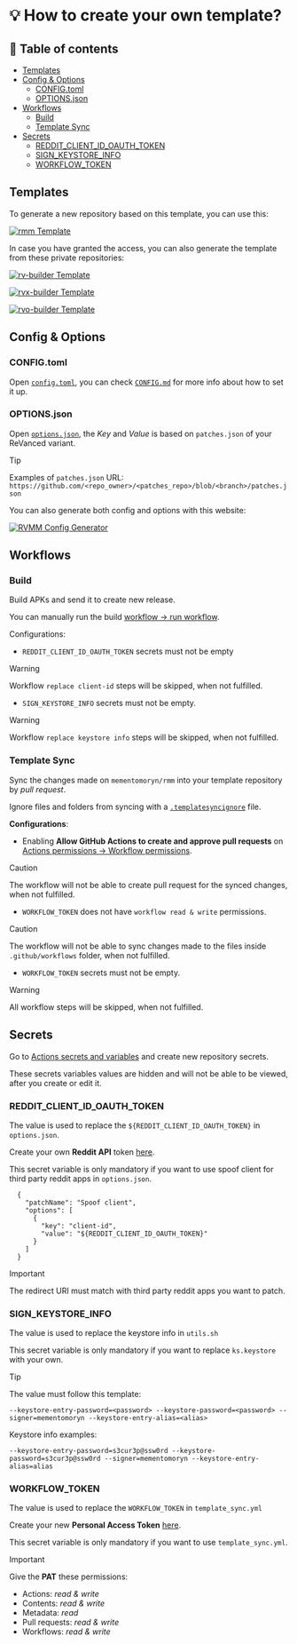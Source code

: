 # 💡 How to create your own template?

## 📜 Table of contents

* [Templates](#templates)
* [Config & Options](#config--options)
  * [CONFIG.toml](#configtoml)
  * [OPTIONS.json](#optionsjson)
* [Workflows](#workflows)
  * [Build](#build)
  * [Template Sync](#template-sync)
* [Secrets](#secrets)
  * [REDDIT_CLIENT_ID_OAUTH_TOKEN](#reddit_client_id_oauth_token)
  * [SIGN_KEYSTORE_INFO](#sign_keystore_info)
  * [WORKFLOW_TOKEN](#workflow_token)

## Templates

To generate a new repository based on this template, you can use this:

[![rmm Template](https://img.shields.io/badge/rmm-Template-444444?style=for-the-badge&logo=github&labelColor=444444&color=222333)](https://github.com/new?template_name=rmm&template_owner=mementomoryn)

In case you have granted the access, you can also generate the template from these private repositories:

[![rv-builder Template](https://img.shields.io/badge/rv%20builder-Template-444444?style=for-the-badge&logo=github&labelColor=444444&color=222333)](https://github.com/new?template_name=rv-builder&template_owner=mementomoryn)

[![rvx-builder Template](https://img.shields.io/badge/rvx%20builder-Template-444444?style=for-the-badge&logo=github&labelColor=444444&color=222333)](https://github.com/new?template_name=rvx-builder&template_owner=mementomoryn)

[![rvo-builder Template](https://img.shields.io/badge/rvo%20builder-Template-444444?style=for-the-badge&logo=github&labelColor=444444&color=222333)](https://github.com/new?template_name=rvo-builder&template_owner=mementomoryn)

## Config & Options

### CONFIG.toml
Open [`config.toml`](../config.toml), you can check [`CONFIG.md`](./CONFIG.md) for more info about how to set it up.

### OPTIONS.json
Open [`options.json`](../options.json), the _Key_ and _Value_ is based on `patches.json` of your ReVanced variant.

> [!TIP]
> Examples of `patches.json` URL: `https://github.com/<repo_owner>/<patches_repo>/blob/<branch>/patches.json`

You can also generate both config and options with this website:

[![RVMM Config Generator](https://img.shields.io/badge/RVMM%20Config-Generate-444444?style=for-the-badge&logo=github%20pages&labelColor=444444&color=222333)](https://j-hc.github.io/rvmm-config-gen/)

## Workflows

### Build
Build APKs and send it to create new release.

You can manually run the build [workflow → run workflow](../../../actions/workflows/build.yml).

Configurations:
* `REDDIT_CLIENT_ID_OAUTH_TOKEN` secrets must not be empty
> [!WARNING]
> Workflow `replace client-id` steps will be skipped, when not fulfilled.

* `SIGN_KEYSTORE_INFO` secrets must not be empty.
> [!WARNING]
> Workflow `replace keystore info` steps will be skipped, when not fulfilled.

### Template Sync
Sync the changes made on `mementomoryn/rmm` into your template repository by *pull request*.

Ignore files and folders from syncing with a [`.templatesyncignore`](./.templatesyncignore) file.

**Configurations**:

* Enabling **Allow GitHub Actions to create and approve pull requests** on [Actions permissions → Workflow permissions](../../../settings/actions).
> [!CAUTION]
> The workflow will not be able to create pull request for the synced changes, when not fulfilled.

* `WORKFLOW_TOKEN` does not have `workflow read & write` permissions.
> [!CAUTION]
> The workflow will not be able to sync changes made to the files inside `.github/workflows` folder, when not fulfilled.

* `WORKFLOW_TOKEN` secrets must not be empty.
> [!WARNING]
> All workflow steps will be skipped, when not fulfilled.

## Secrets

Go to [Actions secrets and variables](../../../settings/secrets/actions) and create new repository secrets.

These secrets variables values are hidden and will not be able to be viewed, after you create or edit it.

### REDDIT_CLIENT_ID_OAUTH_TOKEN
The value is used to replace the `${REDDIT_CLIENT_ID_OAUTH_TOKEN}` in `options.json`.

Create your own **Reddit API** token [here](https://www.reddit.com/prefs/apps).

This secret variable is only mandatory if you want to use spoof client for third party reddit apps in `options.json`.

```
  {
    "patchName": "Spoof client",
    "options": [
      {
        "key": "client-id",
        "value": "${REDDIT_CLIENT_ID_OAUTH_TOKEN}"
      }
    ]
  }
```

> [!IMPORTANT]
> The redirect URI must match with third party reddit apps you want to patch.

### SIGN_KEYSTORE_INFO
The value is used to replace the keystore info in `utils.sh`

This secret variable is only mandatory if you want to replace `ks.keystore` with your own.

> [!TIP]
> The value must follow this template:
>
> `--keystore-entry-password=<password> --keystore-password=<password> --signer=mementomoryn --keystore-entry-alias=<alias>`
>
> Keystore info examples:
>
> `--keystore-entry-password=s3cur3p@ssw0rd --keystore-password=s3cur3p@ssw0rd --signer=mementomoryn --keystore-entry-alias=alias`

### WORKFLOW_TOKEN
The value is used to replace the `WORKFLOW_TOKEN` in `template_sync.yml`

Create your new **Personal Access Token** [here](https://github.com/settings/tokens?type=beta).

This secret variable is only mandatory if you want to use `template_sync.yml`.

> [!IMPORTANT]
> Give the **PAT** these permissions:
> * Actions: _read & write_
> * Contents: _read & write_
> * Metadata: _read_
> * Pull requests: _read & write_
> * Workflows: _read & write_